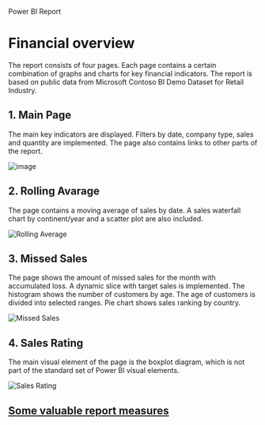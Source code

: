 Power BI Report
# Financial overview
The report consists of four pages. Each page contains a certain combination of graphs and charts for key financial indicators. The report is based on public data from Microsoft Contoso BI Demo Dataset for Retail Industry.

## 1. Main Page
The main key indicators are displayed. Filters by date, company type, sales and quantity are implemented. The page also contains links to other parts of the report.

![image](https://github.com/Qehh/Power_BI_Report/assets/58768263/1b91544f-597a-4008-98c6-29aa3e6aff96)


## 2. Rolling Avarage
The page contains a moving average of sales by date. A sales waterfall chart by continent/year and a scatter plot are also included.

![Rolling Average](https://github.com/Qehh/Power_BI_Report/assets/58768263/a5c0a21e-ba3c-48ee-98a0-e456e1d416bf)

## 3. Missed Sales
The page shows the amount of missed sales for the month with accumulated loss. A dynamic slice with target sales is implemented. The histogram shows the number of customers by age. The age of customers is divided into selected ranges. Pie chart shows sales ranking by country.

![Missed Sales](https://github.com/Qehh/Power_BI_Report/assets/58768263/64aa1f39-c363-4980-84c0-7835ef750efc)

## 4. Sales Rating
The main visual element of the page is the boxplot diagram, which is not part of the standard set of Power BI visual elements.

![Sales Rating](https://github.com/Qehh/Power_BI_Report/assets/58768263/467be536-a120-4d13-9cc1-d3a0ff3b7284)

## [Some valuable report measures](https://github.com/Qehh/Power_BI_Report/blob/main/measures)


